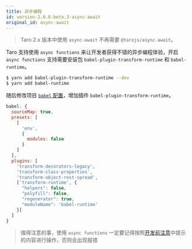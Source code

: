 ```yaml
---
title: 异步编程
id: version-2.0.0-beta.3-async-await
original_id: async-await
---
```


> Taro 2.x 版本中使用 `async-await` 不再需要 `@tarojs/async-await`。

Taro 支持使用 `async functions` 来让开发者获得不错的异步编程体验，开启 `async functions` 支持需要安装包 `babel-plugin-transform-runtime` 和 `babel-runtime`。

```bash
$ yarn add babel-plugin-transform-runtime --dev
$ yarn add babel-runtime
```

随后修改项目 [`babel` 配置](./config-detail.md#babel)，增加插件 `babel-plugin-transform-runtime`。

```js
babel: {
  sourceMap: true,
  presets: [
    [
      'env',
      {
        modules: false
      }
    ]
  ],
  plugins: [
    'transform-decorators-legacy',
    'transform-class-properties',
    'transform-object-rest-spread',
    ['transform-runtime', {
      "helpers": false,
      "polyfill": false,
      "regenerator": true,
      "moduleName": 'babel-runtime'
    }]
  ]
}
```

> 值得注意的事，使用 `async functions` 一定要记得按照[开发前注意](./before-dev-remind.md)中提示的内容进行操作，否则会出现报错
